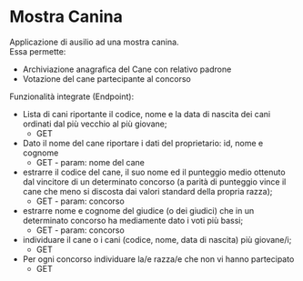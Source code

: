 # Mostra Canina

Applicazione di ausilio ad una mostra canina.  
Essa permette:
- Archiviazione anagrafica del Cane con relativo padrone
- Votazione del cane partecipante al concorso  

Funzionalità integrate (Endpoint):
- Lista di cani riportante il codice, nome e la data di nascita dei cani ordinati dal più vecchio al più giovane;  
    - GET  
- Dato il nome del cane riportare i dati del proprietario: id, nome e cognome  
    - GET - param: nome del cane  
- estrarre il codice del cane, il suo nome ed il punteggio medio ottenuto dal vincitore di un determinato concorso (a parità di punteggio vince il cane che meno si discosta dai valori standard della propria razza);  
    - GET - param: concorso  
- estrarre nome e cognome del giudice (o dei giudici) che in un determinato concorso ha mediamente dato i voti più bassi;  
    - GET - param: concorso  
- individuare il cane o i cani (codice, nome, data di nascita) più giovane/i;  
    - GET  
- Per ogni concorso individuare la/e razza/e che non vi hanno partecipato  
    - GET  
